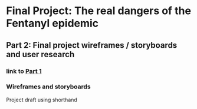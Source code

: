 # Final Project: The real dangers of the Fentanyl epidemic 

## Part 2: Final project wireframes / storyboards and user research

### link to [Part 1](final_project_angusferrell.md)

### Wireframes and storyboards

Project draft using shorthand



